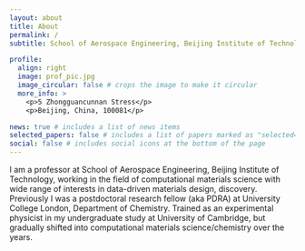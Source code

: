 ```yaml
---
layout: about
title: About
permalink: /
subtitle: School of Aerospace Engineering, Beijing Institute of Technology, Email:bzhu@bit.edu.cn

profile:
  align: right
  image: prof_pic.jpg
  image_circular: false # crops the image to make it circular
  more_info: >
    <p>5 Zhongguancunnan Stress</p>
    <p>Beijing, China, 100081</p>

news: true # includes a list of news items
selected_papers: false # includes a list of papers marked as "selected={true}"
social: false # includes social icons at the bottom of the page
---
```


I am a professor at School of Aerospace Engineering, Beijing Institute of Technology, working in the field of computational materials science with wide range of interests in data-driven materials design, discovery.
Previously I was a postdoctoral research fellow (aka PDRA) at University College London, Department of Chemistry.
Trained as an experimental physicist in my undergraduate study at University of Cambridge, but gradually shifted into computational materials science/chemistry over the years.

